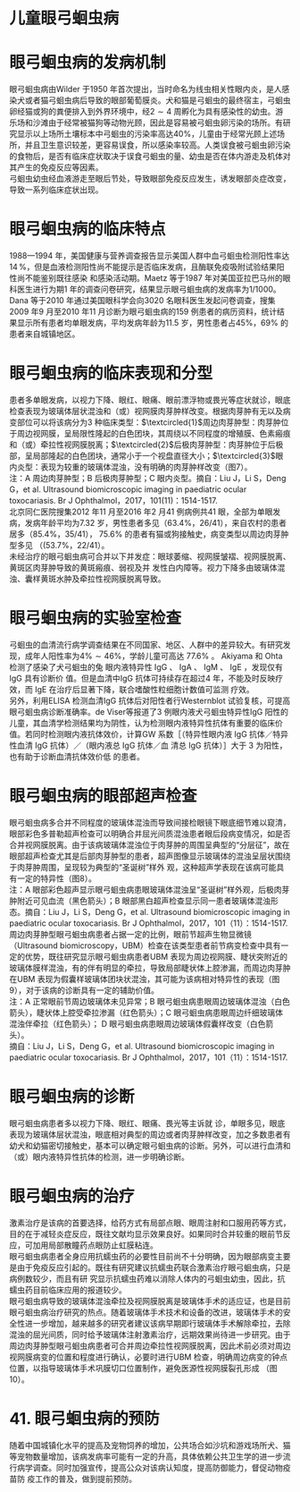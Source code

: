 # 儿童眼弓蛔虫病  
#  眼弓蛔虫病的发病机制  
眼弓蛔虫病由Wilder 于1950 年首次提出，当时命名为线虫相关性眼内炎，是人感染犬或者猫弓蛔虫病后导致的眼部葡萄膜炎。犬和猫是弓蛔虫的最终宿主，弓蛔虫卵经猫或狗的粪便排入到外界环境中，经$2\sim4$ 周孵化为具有感染性的幼虫。游乐场和沙滩由于经常被猫狗等动物光顾，因此是容易被弓蛔虫卵污染的场所。有研究显示以上场所土壤标本中弓蛔虫的污染率高达$40\%$，儿童由于经常光顾上述场所，并且卫生意识较差，更容易误食，所以感染率较高。人类误食被弓蛔虫卵污染的食物后，是否有临床症状取决于误食弓蛔虫的量、幼虫是否在体内游走及机体对其产生的免疫反应等因素。  
弓蛔虫幼虫经血液游走至眼后节处，导致眼部免疫反应发生，诱发眼部炎症改变，导致一系列临床症状出现。  
#  眼弓蛔虫病的临床特点  
1988—1994 年，美国健康与营养调查报告显示美国人群中血弓蛔虫检测阳性率达$14\,\%$，但是血液检测阳性尚不能提示是否临床发病，且酶联免疫吸附试验结果阳性尚不能鉴别既往感染 和感染活动期。Maetz 等于1987 年对美国亚拉巴马州的眼科医生进行为期1 年的调查问卷研究，结果显示眼弓蛔虫病的发病率为1/1000。Dana 等于2010 年通过美国眼科学会向3020 名眼科医生发起问卷调查，搜集2009 年9 月至2010 年11 月诊断为眼弓蛔虫病的159 例患者的病历资料，统计结果显示所有患者均单眼发病，平均发病年龄为11.5 岁，男性患者占$45\%$，$69\%$ 的患者来自城镇地区。  
#  眼弓蛔虫病的临床表现和分型  
患者多单眼发病，以视力下降、眼红、眼痛、眼前漂浮物或畏光等症状就诊，眼底检查表现为玻璃体层状混浊和（或）视网膜肉芽肿样改变。根据肉芽肿有无以及病变部位可以将该病分为3 种临床类型：$\textcircled{1}$周边肉芽肿型：肉芽肿位于周边视网膜，呈局限性隆起的白色团块，其周绕以不同程度的增殖膜、色素瘢痕和（或）牵拉性视网膜脱离；$\textcircled{2}$后极肉芽肿型：肉芽肿位于后极部，呈局部隆起的白色团块，通常小于一个视盘直径大小；$\textcircled{3}$眼内炎型：表现为较重的玻璃体混浊，没有明确的肉芽肿样改变（图7）。  
注：A 周边肉芽肿型；B 后极肉芽肿型；C 眼内炎型。摘自：Liu J，Li S，Deng G，et al. Ultrasound biomicroscopic imaging in paediatric ocular toxocariasis. Br  J Ophthalmol，2017，101(11)：1514-1517.  
北京同仁医院搜集2012 年11 月至2016 年2 月41 例病例共41 眼，全部为单眼发病，发病年龄平均为7.32 岁，男性患者多见（$63.4\%$，26/41），来自农村的患者居多（$85.4\%$，35/41），
$75.6\%$ 的患者有猫或狗接触史，病变类型以周边肉芽肿型多见
（$(53.7\%$，22/41）。  
未经治疗的眼弓蛔虫病可合并以下并发症：眼球萎缩、视网膜皱褶、视网膜脱离、黄斑区肉芽肿导致的黄斑瘢痕、弱视及并 发性白内障等。视力下降多由玻璃体混浊、囊样黄斑水肿及牵拉性视网膜脱离导致。  
#  眼弓蛔虫病的实验室检查  
弓蛔虫的血清流行病学调查结果在不同国家、地区、人群中的差异较大。有研究发现，成年人阳性率为$4\%\sim46\%$，学龄儿童可高达 $77.6\%$ 。 Akiyama  和 Ohta  检测了感染了犬弓蛔虫的兔 眼内液特异性 IgG 、 IgA  、 IgM 、 IgE ，发现仅有 IgG  具有诊断价 值。但是血清中IgG 抗体可持续存在超过4 年，不能及时反映疗效，而 IgE  在治疗后显著下降，联合嗜酸性粒细胞计数值可监测 疗效。  
另外，利用ELISA 检测血清IgG 抗体后对阳性者行Westernblot 试验复核，可提高眼弓蛔虫病诊断准确率。de Viser等报道了3 例眼内液犬弓蛔虫特异性IgG 阳性的儿童，其血清学检测结果均为阴性，认为检测眼内液特异性抗体有重要的临床价值。若同时检测眼内液抗体效价，计算GW 系数［（特异性眼内液 IgG  抗体／特异性血清 IgG  抗体）／（眼内液总 IgG  抗体／血 清总 IgG  抗体）］大于 3  为阳性，也有助于诊断血清抗体效价低 的患者。  
#  眼弓蛔虫病的眼部超声检查  
眼弓蛔虫病多合并不同程度的玻璃体混浊而导致间接检眼镜下眼底细节难以窥清，眼部彩色多普勒超声检查可以明确合并屈光间质混浊患者眼后段病变情况，如是否合并视网膜脱离。由于该病玻璃体混浊位于肉芽肿的周围呈典型的“分层征”，故在眼部超声检查尤其是后部肉芽肿型的患者，超声图像显示玻璃体的混浊呈层状围绕于肉芽肿周围，呈现较为典型的“圣诞树”样外 观，这种超声学表现在该病可能具有一定的特异性（图8）。  
注：A 眼部彩色超声显示眼弓蛔虫病患眼玻璃体混浊呈“圣诞树”样外观，后极肉芽肿附近可见血流（黑色箭头）；B 眼部黑白超声检查显示同一患者玻璃体混浊形态。摘自：Liu J，Li S，Deng G，et al. Ultrasound biomicroscopic imaging in paediatric ocular toxocariasis. Br  J Ophthalmol，2017，101（11）：1514-1517.  
周边肉芽肿型眼弓蛔虫病患者占据一定的比例，眼前节超声生物显微镜（Ultrasound biomicroscopy，UBM）检查在该类型患者前节病变检查中具有一定的优势，既往研究显示眼弓蛔虫病患者UBM 表现为周边视网膜、睫状突附近的玻璃体膜样混浊，有的伴有明显的牵拉，导致局部睫状体上腔渗漏，而周边肉芽肿在UBM 表现为假囊样玻璃体团块状混浊，其可能为该病相对特异性的表现（图9），对于该病的诊断具有一定的辅助价值。  
注：A 正常眼前节周边玻璃体未见异常；B 眼弓蛔虫病患眼周边玻璃体混浊（白色箭头），睫状体上腔受牵拉渗漏（红色箭头）；C 眼弓蛔虫病患眼周边纤细玻璃体混浊伴牵拉（红色箭头）； D 眼弓蛔虫病患眼周边玻璃体假囊样改变（白色箭头）。  
摘自：Liu J，Li S，Deng G，et al. Ultrasound biomicroscopic imaging in paediatric ocular toxocariasis. Br  J Ophthalmol，2017，101（11）：1514-1517.  
#  眼弓蛔虫病的诊断  
眼弓蛔虫病患者多以视力下降、眼红、眼痛、畏光等主诉就 诊，单眼多见，眼底表现为玻璃体层状混浊，眼底相对典型的周边或者肉芽肿样改变，加之多数患者有幼犬和幼猫密切接触史，基本可以确定眼弓蛔虫病的诊断。另外，可以进行血清和（或）眼内液特异性抗体的检测，进一步明确诊断。  
#  眼弓蛔虫病的治疗  
激素治疗是该病的首要选择，给药方式有局部点眼、眼周注射和口服用药等方式，目的在于减轻炎症反应，既往文献均显示效果良好。如果同时合并较重的眼前节反应，可加用局部散瞳药点眼防止虹膜粘连。  
眼弓蛔虫病患者全身应用抗蠕虫药的必要性目前尚不十分明确，因为眼部病变主要是由于免疫反应引起的。既往有研究建议抗蠕虫药联合激素治疗眼弓蛔虫病，只是病例数较少，而且有研 究显示抗蠕虫药难以消除人体内的弓蛔虫幼虫，因此，抗蠕虫药目前临床应用的报道较少。  
眼弓蛔虫病导致的玻璃体混浊牵拉及视网膜脱离是玻璃体手术的适应证，也是目前眼弓蛔虫病治疗研究的热点。随着玻璃体手术技术和设备的改进，玻璃体手术的安全性进一步增加，越来越多的研究者建议该病早期即行玻璃体手术解除牵拉，去除混浊的屈光间质，同时给予玻璃体注射激素治疗，远期效果尚待进一步研究。由于周边肉芽肿型眼弓蛔虫病患者可合并周边牵拉性视网膜脱离，因此术前必须对周边视网膜病变的位置和程度进行确认，必要时进行UBM 检查，明确周边病变的钟点位置，以指导玻璃体手术巩膜切口位置制作，避免医源性视网膜裂孔形成 （图10）。  
# 41.  眼弓蛔虫病的预防  
随着中国城镇化水平的提高及宠物饲养的增加，公共场合如沙坑和游戏场所犬、猫等宠物数量增加，该病发病率可能有一定的升高，具体依赖公共卫生学的进一步流行病学调查。同时加强宣传，提高公众对该病认知度，提高防御能力，督促动物疫苗防 疫工作的普及，做到提前预防。  
